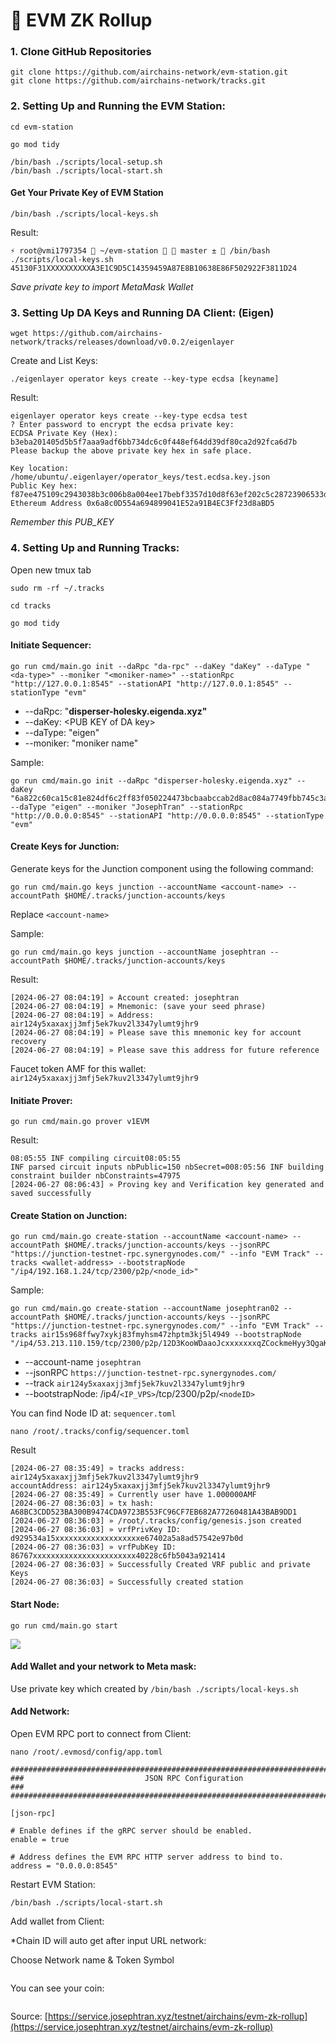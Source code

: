 # 🔺 EVM ZK Rollup

### **1. Clone GitHub Repositories**

```
git clone https://github.com/airchains-network/evm-station.git
git clone https://github.com/airchains-network/tracks.git
```

### 2. Setting Up and Running the EVM Station: <a href="#id-2.-setting-up-and-running-the-evm-station" id="id-2.-setting-up-and-running-the-evm-station"></a>

```
cd evm-station
```

```
go mod tidy
```

```
/bin/bash ./scripts/local-setup.sh
/bin/bash ./scripts/local-start.sh 
```

#### **Get Your Private Key of EVM Station** <a href="#get-your-private-key-of-evm-station" id="get-your-private-key-of-evm-station"></a>

```
/bin/bash ./scripts/local-keys.sh
```

Result:

```
⚡ root@vmi1797354  ~/evm-station   master ±  /bin/bash ./scripts/local-keys.sh 
45130F31XXXXXXXXXXA3E1C9D5C14359459A87E8B10638E86F502922F3811D24
```

_Save private key to import MetaMask Wallet_

### 3. Setting Up DA Keys and Running DA Client: (Eigen) <a href="#id-3.-setting-up-da-keys-and-running-da-client-eigen" id="id-3.-setting-up-da-keys-and-running-da-client-eigen"></a>

```
wget https://github.com/airchains-network/tracks/releases/download/v0.0.2/eigenlayer
```

Create and List Keys:

```
./eigenlayer operator keys create --key-type ecdsa [keyname]
```

Result:

```
eigenlayer operator keys create --key-type ecdsa test
? Enter password to encrypt the ecdsa private key:
ECDSA Private Key (Hex):  b3eba201405d5b5f7aaa9adf6bb734dc6c0f448ef64dd39df80ca2d92fca6d7b
Please backup the above private key hex in safe place.

Key location: /home/ubuntu/.eigenlayer/operator_keys/test.ecdsa.key.json
Public Key hex:  f87ee475109c2943038b3c006b8a004ee17bebf3357d10d8f63ef202c5c28723906533dccfda5d76c1da0a9f05cc6d32085ca1af8aaab5a28171474b1ad0aa68
Ethereum Address 0x6a8c0D554a694899041E52a91B4EC3Ff23d8aBD5
```

_Remember this PUB\_KEY_

### 4. Setting Up and Running Tracks: <a href="#id-4.-setting-up-and-running-tracks" id="id-4.-setting-up-and-running-tracks"></a>

Open new tmux tab

```
sudo rm -rf ~/.tracks
```

```
cd tracks
```

```
go mod tidy
```

#### **Initiate Sequencer:** <a href="#initiate-sequencer" id="initiate-sequencer"></a>

```
go run cmd/main.go init --daRpc "da-rpc" --daKey "daKey" --daType "<da-type>" --moniker "<moniker-name>" --stationRpc "http://127.0.0.1:8545" --stationAPI "http://127.0.0.1:8545" --stationType "evm"
```

* \--daRpc: "**disperser-holesky.eigenda.xyz"**
* \--daKey: \<PUB KEY of DA key>
* \--daType: "eigen"
* \--moniker: "moniker name"

Sample:

```
go run cmd/main.go init --daRpc "disperser-holesky.eigenda.xyz" --daKey "6a822c60ca15c81e824df6c2ff83f050224473bcbaabccab2d8ac084a7749fbb745c3ae96c0b3964083409c39d074cb6000ddb8b093ca3e98bde7c78f794267e" --daType "eigen" --moniker "JosephTran" --stationRpc "http://0.0.0.0:8545" --stationAPI "http://0.0.0.0:8545" --stationType "evm"
```

#### **Create Keys for Junction:** <a href="#create-keys-for-junction" id="create-keys-for-junction"></a>

Generate keys for the Junction component using the following command:

```
go run cmd/main.go keys junction --accountName <account-name> --accountPath $HOME/.tracks/junction-accounts/keys
```

Replace `<account-name>`

Sample:

```
go run cmd/main.go keys junction --accountName josephtran --accountPath $HOME/.tracks/junction-accounts/keys
```

Result:

```
[2024-06-27 08:04:19] » Account created: josephtran
[2024-06-27 08:04:19] » Mnemonic: (save your seed phrase)
[2024-06-27 08:04:19] » Address: air124y5xaxaxjj3mfj5ek7kuv2l3347ylumt9jhr9
[2024-06-27 08:04:19] » Please save this mnemonic key for account recovery
[2024-06-27 08:04:19] » Please save this address for future reference
```

Faucet token AMF for this wallet: `air124y5xaxaxjj3mfj5ek7kuv2l3347ylumt9jhr9`

#### **Initiate Prover:** <a href="#initiate-prover" id="initiate-prover"></a>

```
go run cmd/main.go prover v1EVM
```

Result:

```
08:05:55 INF compiling circuit08:05:55
INF parsed circuit inputs nbPublic=150 nbSecret=008:05:56 INF building constraint builder nbConstraints=47975
[2024-06-27 08:06:43] » Proving key and Verification key generated and saved successfully
```

#### **Create Station on Junction:** <a href="#create-station-on-junction" id="create-station-on-junction"></a>

```
go run cmd/main.go create-station --accountName <account-name> --accountPath $HOME/.tracks/junction-accounts/keys --jsonRPC "https://junction-testnet-rpc.synergynodes.com/" --info "EVM Track" --tracks <wallet-address> --bootstrapNode "/ip4/192.168.1.24/tcp/2300/p2p/<node_id>"
```

Sample:

```
go run cmd/main.go create-station --accountName josephtran02 --accountPath $HOME/.tracks/junction-accounts/keys --jsonRPC "https://junction-testnet-rpc.synergynodes.com/" --info "EVM Track" --tracks air15s968ffwy7xykj83fmyhsm47zhptm3kj5l4949 --bootstrapNode "/ip4/53.213.110.159/tcp/2300/p2p/12D3KooWDaaoJcxxxxxxxqZCockmeHyy3QgaKdG5oPwGQNM5X"
```

* \--account-name `josephtran`
* \--jsonRPC `https://junction-testnet-rpc.synergynodes.com/`
* \--track `air124y5xaxaxjj3mfj5ek7kuv2l3347ylumt9jhr9`
* \--bootstrapNode: /ip4/`<IP_VPS>`/tcp/2300/p2p/`<nodeID>`

You can find Node ID at: `sequencer.toml`

```
nano /root/.tracks/config/sequencer.toml
```

Result

```
[2024-06-27 08:35:49] » tracks address: air124y5xaxaxjj3mfj5ek7kuv2l3347ylumt9jhr9
accountAddress: air124y5xaxaxjj3mfj5ek7kuv2l3347ylumt9jhr9
[2024-06-27 08:35:49] » Currently user have 1.000000AMF
[2024-06-27 08:36:03] » tx hash: A68BC3CDD523BA300B9474CDA9723B553FC96CF7EB682A77260481A43BAB9DD1
[2024-06-27 08:36:03] » /root/.tracks/config/genesis.json created
[2024-06-27 08:36:03] » vrfPrivKey ID: d929534a15xxxxxxxxxxxxxxxxxxxe67402a5a8ad57542e97b0d
[2024-06-27 08:36:03] » vrfPubKey ID: 86767xxxxxxxxxxxxxxxxxxxxxxx40228c6fb5043a921414
[2024-06-27 08:36:03] » Successfully Created VRF public and private Keys
[2024-06-27 08:36:03] » Successfully created station
```

#### **Start Node:** <a href="#start-node" id="start-node"></a>

```
go run cmd/main.go start
```

![](https://service.josephtran.xyz/~gitbook/image?url=https%3A%2F%2F1224718935-files.gitbook.io%2F%7E%2Ffiles%2Fv0%2Fb%2Fgitbook-x-prod.appspot.com%2Fo%2Fspaces%252FS2NilcsT04brh7Bnmj8C%252Fuploads%252FQAw6ZgFvzZ1iKwUjuqmd%252FScreen%2520Shot%25202024-06-27%2520at%252021.51.22.png%3Falt%3Dmedia%26token%3D5f7f566d-2a58-4990-a2aa-d91088f841e3\&width=768\&dpr=4\&quality=100\&sign=95b8e00c\&sv=1)

#### Add Wallet and your network to Meta mask: <a href="#add-wallet-and-your-network-to-meta-mask" id="add-wallet-and-your-network-to-meta-mask"></a>

Use private key which created by `/bin/bash ./scripts/local-keys.sh`

#### Add Network: <a href="#add-network" id="add-network"></a>

Open EVM RPC port to connect from Client:

```
nano /root/.evmosd/config/app.toml
```

```
###############################################################################
###                           JSON RPC Configuration                        ###
###############################################################################

[json-rpc]

# Enable defines if the gRPC server should be enabled.
enable = true

# Address defines the EVM RPC HTTP server address to bind to.
address = "0.0.0.0:8545"
```

Restart EVM Station:

```
/bin/bash ./scripts/local-start.sh 
```

Add wallet from Client:

\*Chain ID will auto get after input URL network:

Choose Network name & Token Symbol

<figure><img src="https://service.josephtran.xyz/~gitbook/image?url=https%3A%2F%2F1224718935-files.gitbook.io%2F%7E%2Ffiles%2Fv0%2Fb%2Fgitbook-x-prod.appspot.com%2Fo%2Fspaces%252FS2NilcsT04brh7Bnmj8C%252Fuploads%252FbvzSuRMxFO2QRf0QyoYv%252FScreen%2520Shot%25202024-06-27%2520at%252021.20.43.png%3Falt%3Dmedia%26token%3D77772490-8746-42d4-a424-7f0f9d81f564&#x26;width=768&#x26;dpr=4&#x26;quality=100&#x26;sign=92235d02&#x26;sv=1" alt=""><figcaption></figcaption></figure>

You can see your coin:

<figure><img src="https://service.josephtran.xyz/~gitbook/image?url=https%3A%2F%2F1224718935-files.gitbook.io%2F%7E%2Ffiles%2Fv0%2Fb%2Fgitbook-x-prod.appspot.com%2Fo%2Fspaces%252FS2NilcsT04brh7Bnmj8C%252Fuploads%252FpOxsrAQvpz2Qtfxv1p0K%252FScreen%2520Shot%25202024-06-27%2520at%252021.25.58.png%3Falt%3Dmedia%26token%3D3c549188-d786-4672-9584-69d9aec0bbdd&#x26;width=768&#x26;dpr=4&#x26;quality=100&#x26;sign=aa5981ca&#x26;sv=1" alt=""><figcaption></figcaption></figure>

Source: [https://service.josephtran.xyz/testnet/airchains/evm-zk-rollup](https://service.josephtran.xyz/testnet/airchains/evm-zk-rollup)
